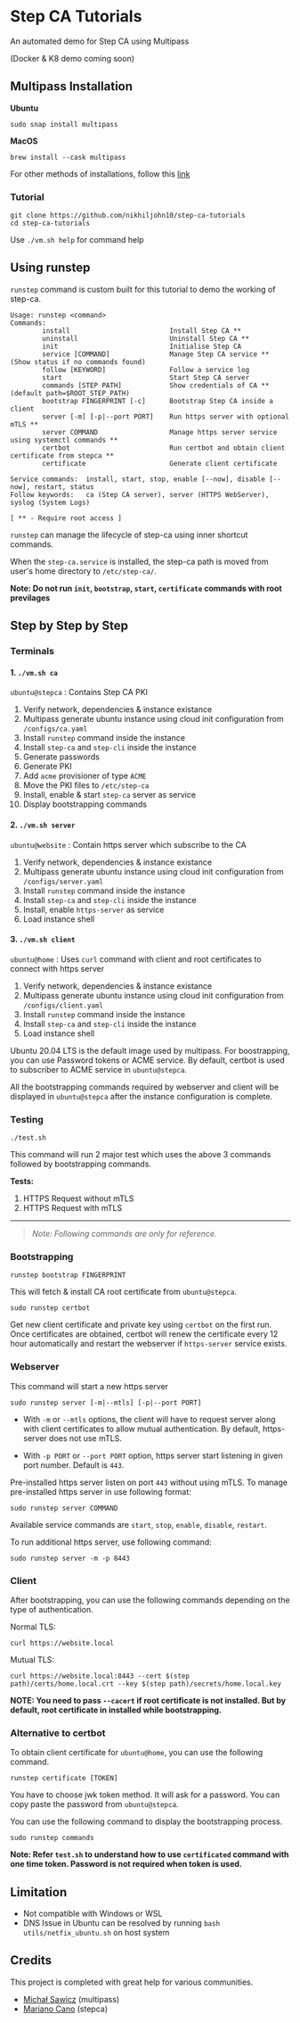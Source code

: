 # Step CA Tutorials

An automated demo for Step CA using Multipass

(Docker & K8 demo coming soon)

## Multipass Installation

**Ubuntu**
```
sudo snap install multipass
```

**MacOS**
```
brew install --cask multipass
```

For other methods of installations, follow this [link](https://multipass.run/)

### Tutorial

```
git clone https://github.com/nikhiljohn10/step-ca-tutorials
cd step-ca-tutorials
```

Use `./vm.sh help` for command help

## Using runstep

`runstep` command is custom built for this tutorial to demo the working of step-ca.

```
Usage: runstep <command>
Commands:
        install                         Install Step CA **
        uninstall                       Uninstall Step CA **
        init                            Initialise Step CA
        service [COMMAND]               Manage Step CA service ** (Show status if no commands found)
        follow [KEYWORD]                Follow a service log 
        start                           Start Step CA server
        commands [STEP PATH]            Show credentials of CA ** (default path=$ROOT_STEP_PATH)
        bootstrap FINGERPRINT [-c]      Bootstrap Step CA inside a client
        server [-m] [-p|--port PORT]    Run https server with optional mTLS **
        server COMMAND                  Manage https server service using systemctl commands **
        certbot                         Run certbot and obtain client certificate from stepca **
        certificate                     Generate client certificate

Service commands:  install, start, stop, enable [--now], disable [--now], restart, status 
Follow keywords:   ca (Step CA server), server (HTTPS WebServer), syslog (System Logs)

[ ** - Require root access ]
```

`runstep` can manage the lifecycle of step-ca using inner shortcut commands.

When the `step-ca.service` is installed, the step-ca path is moved from user's home directory to `/etc/step-ca/`.

**Note: Do not run `init`, `bootstrap`, `start`, `certificate` commands with root previlages**

## Step by Step by Step

### Terminals

#### 1. `./vm.sh ca`

`ubuntu@stepca` : Contains Step CA PKI

   1. Verify network, dependencies & instance existance
   2. Multipass generate ubuntu instance using cloud init configuration from `/configs/ca.yaml`
   3. Install `runstep` command inside the instance
   4. Install `step-ca` and `step-cli` inside the instance
   5. Generate passwords
   6. Generate PKI
   7. Add `acme` provisioner of type `ACME`
   8. Move the PKI files to `/etc/step-ca`
   9. Install, enable & start `step-ca` server as service
   10. Display bootstrapping commands

#### 2. `./vm.sh server`

`ubuntu@website` : Contain https server which subscribe to the CA

   1. Verify network, dependencies & instance existance
   2. Multipass generate ubuntu instance using cloud init configuration from `/configs/server.yaml`
   3. Install `runstep` command inside the instance
   4. Install `step-ca` and `step-cli` inside the instance
   5. Install, enable `https-server` as service
   6. Load instance shell

#### 3. `./vm.sh client`

`ubuntu@home` : Uses `curl` command with client and root certificates to connect with https server 

   1. Verify network, dependencies & instance existance
   2. Multipass generate ubuntu instance using cloud init configuration from `/configs/client.yaml`
   3. Install `runstep` command inside the instance
   4. Install `step-ca` and `step-cli` inside the instance
   5. Load instance shell

Ubuntu 20.04 LTS is the default image used by multipass. For boostrapping, you can use Password tokens or ACME service. By default, certbot is used to subscriber to ACME service in `ubuntu@stepca`.

All the bootstrapping commands required by webserver and client will be displayed in `ubuntu@stepca` after the instance configuration is complete.

### Testing

```
./test.sh
```
This command will run 2 major test which uses the above 3 commands followed by bootstrapping commands.

**Tests:**

   1. HTTPS Request without mTLS
   2. HTTPS Request with mTLS

---
> *Note: Following commands are only for reference.*

### Bootstrapping

```
runstep bootstrap FINGERPRINT
```
This will fetch & install CA root certificate from `ubuntu@stepca`.

```
sudo runstep certbot
```
Get new client certificate and private key using `certbot` on the first run. Once certificates are obtained, certbot will renew the certificate every 12 hour automatically and restart the webserver if `https-server` service exists.

### Webserver

This command will start a new https server
```
sudo runstep server [-m|--mtls] [-p|--port PORT]
```

- With `-m` or `--mtls` options, the client will have to request server along with client certificates to allow mutual authentication. By default, https-server does not use mTLS.

- With `-p PORT` or `--port PORT` option, https server start listening in given port number. Default is `443`.

Pre-installed https server listen on port `443` without using mTLS. To manage pre-installed https server in use following format: 
```
sudo runstep server COMMAND
```

Available service commands are `start`, `stop`, `enable`, `disable`, `restart`.

To run additional https server, use following command:
```
sudo runstep server -m -p 8443
```

### Client

After bootstrapping, you can use the following commands depending on the type of authentication.

Normal TLS:
```
curl https://website.local
```

Mutual TLS:
```
curl https://website.local:8443 --cert $(step path)/certs/home.local.crt --key $(step path)/secrets/home.local.key
```

**NOTE: You need to pass `--cacert` if root certificate is not installed. But by default, root certificate in installed while bootstrapping.**

### Alternative to certbot

To obtain client certificate for `ubuntu@home`, you can use the following command.
```
runstep certificate [TOKEN]
```

You have to choose jwk token method. It will ask for a password. You can copy paste the password from `ubuntu@stepca`.

You can use the following command to display the bootstrapping process.
```
sudo runstep commands
```

**Note: Refer `test.sh` to understand how to use `certificated` command with one time token. Password is not required when token is used.**

## Limitation

- Not compatible with Windows or WSL
- DNS Issue in Ubuntu can be resolved by running `bash utils/netfix_ubuntu.sh` on host system

## Credits

This project is completed with great help for various communities.

- [Michał Sawicz](https://github.com/Saviq) (multipass)
- [Mariano Cano](https://github.com/maraino) (stepca)
